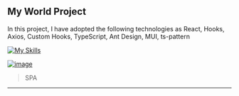## My World Project

In this project, I have adopted the following technologies
as React, Hooks, Axios, Custom Hooks, TypeScript, Ant Design, MUI, ts-pattern

[![My Skills](https://skillicons.dev/icons?i=react,typescript)](https://skillicons.dev)

[![image](https://github.com/user-attachments/assets/ba47f280-8148-4de8-a37b-349742e4070e)](https://current-weather-iota.vercel.app/)

> SPA
-------





